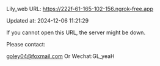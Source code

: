 Lily_web URL: https://222f-61-165-102-156.ngrok-free.app

Updated at: 2024-12-06 11:21:29

If you cannot open this URL, the server might be down.

Please contact: 

goley04@foxmail.com Or Wechat:GL_yeaH